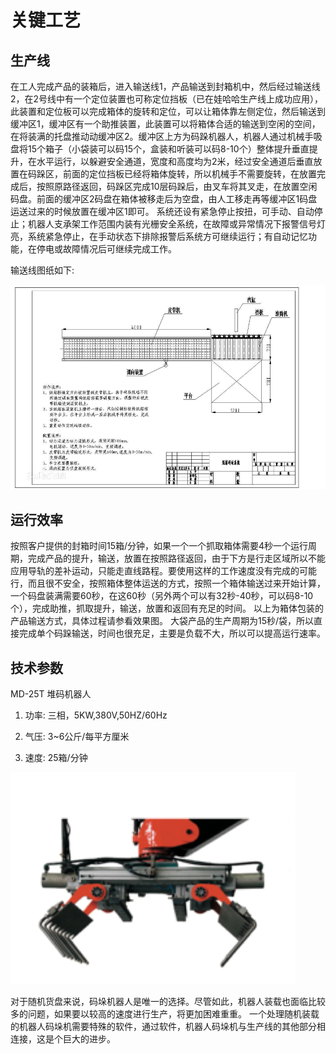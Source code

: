 # 关键工艺

## 生产线

在工人完成产品的装箱后，进入输送线1，产品输送到封箱机中，然后经过输送线2，在2号线中有一个定位装置也可称定位挡板（已在娃哈哈生产线上成功应用），此装置和定位板可以完成箱体的旋转和定位，可以让箱体靠左侧定位，然后输送到缓冲区1，缓冲区有一个助推装置，此装置可以将箱体合适的输送到空闲的空间，在将装满的托盘推动动缓冲区2。缓冲区上方为码跺机器人，机器人通过机械手吸盘将15个箱子（小袋装可以码15个，盒装和听装可以码8-10个）整体提升垂直提升，在水平运行，以躲避安全通道，宽度和高度均为2米，经过安全通道后垂直放置在码跺区，前面的定位挡板已经将箱体旋转，所以机械手不需要旋转，在放置完成后，按照原路径返回，码跺区完成10层码跺后，由叉车将其叉走，在放置空闲码盘。前面的缓冲区2码盘在箱体被移走后为空盘，由人工移走再等缓冲区1码盘运送过来的时候放置在缓冲区1即可。
系统还设有紧急停止按扭，可手动、自动停止；机器人支承架工作范围内装有光栅安全系统，在故障或异常情况下报警信号灯亮，系统紧急停止，在手动状态下排除报警后系统方可继续运行；有自动记忆功能，在停电或故障情况后可继续完成工作。

输送线图纸如下:

![码垛](../../_media/md/1.png)
 

## 运行效率

按照客户提供的封箱时间15箱/分钟，如果一个一个抓取箱体需要4秒一个运行周期，完成产品的提升，输送，放置在按照路径返回，由于下方是行走区域所以不能应用导轨的差补运动，只能走直线路程。要使用这样的工作速度没有完成的可能行，而且很不安全，按照箱体整体运送的方式，按照一个箱体输送过来开始计算，一个码盘装满需要60秒，在这60秒（另外两个可以有32秒-40秒，可以码8-10个），完成助推，抓取提升，输送，放置和返回有充足的时间。
以上为箱体包装的产品输送方式，具体过程请参看效果图。
大袋产品的生产周期为15秒/袋，所以直接完成单个码跺输送，时间也很充足，主要是负载不大，所以可以提高运行速率。

## 技术参数

MD-25T 堆码机器人

1. 功率: 三相，5KW,380V,50HZ/60Hz

2. 气压: 3~6公斤/每平方厘米

3. 速度: 25箱/分钟

![码垛](../../_media/md/2.png)
 
对于随机货盘来说，码垛机器人是唯一的选择。尽管如此，机器人装载也面临比较多的问题，如果要以较高的速度进行生产，将更加困难重重。
一个处理随机装载的机器人码垛机需要特殊的软件，通过软件，机器人码垛机与生产线的其他部分相连接，这是个巨大的进步。
